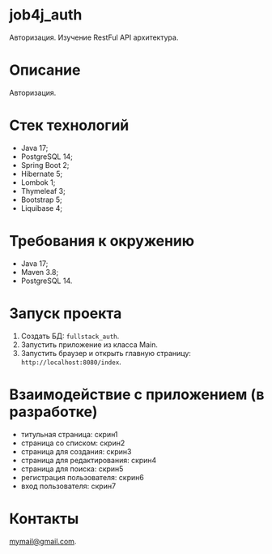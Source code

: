 # job4j_auth
Авторизация. Изучение RestFul API архитектура.

# Описание
Авторизация.

# Стек технологий
- Java 17;
- PostgreSQL 14;
- Spring Boot 2;
- Hibernate 5;
- Lombok 1;
- Thymeleaf 3;
- Bootstrap 5;
- Liquibase 4;

# Требования к окружению
- Java 17;
- Maven 3.8;
- PostgreSQL 14.

# Запуск проекта
1. Создать БД: ```fullstack_auth```.
2. Запустить приложение из класса Main.
3. Запустить браузер и открыть главную страницу: ```http://localhost:8080/index```.

# Взаимодействие с приложением (в разработке)
- титульная страница: скрин1
- страница со списком: скрин2
- страница для создания: скрин3
- страница для редактирования: скрин4
- страница для поиска: скрин5
- регистрация пользователя: скрин6
- вход пользователя: скрин7

# Контакты
mymail@gmail.com.